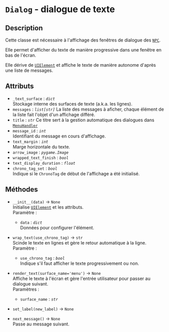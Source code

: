 # `Dialog` - dialogue de texte
## Description
Cette classe est nécessaire à l'affichage des fenêtres de dialogue des [`NPC`](../world/specific/npc.md).

Elle permet d'afficher du texte de manière progressive dans une fenêtre en bas de l'écran.

Elle dérive de [`UIElement`](ui_element.md) et affiche le texte de manière autonome d'après une liste de messages.

## Attributs
- `_text_surface` : *`dict`* \
  Stockage interne des surfaces de texte (a.k.a. les lignes).
- `messages` : *`list[str]`*
  La liste des messages à aficher, chaque élément de la liste fait l'objet d'un affichage différé.
- `title` : *`str`*
  Ce titre sert à la gestion automatique des dialogues dans [`MenuHandler`](../utils/menu_handler.md)
- `message_id` : *`int`* \
  Identifiant du message en cours d'affichage.
- `text_margin` : *`int`* \
  Marge horizontale du texte.
- `arrow_image` : *`pygame.Image`*
- `wrapped_text_finish` : *`bool`*
- `text_display_duration` : *`float`*
- `chrono_tag_set` : *`bool`* \
  Indique si le `ChronoTag` de début de l'affichage a été initialisé.

## Méthodes
- `__init__(data)` &rarr; `None` \
  Initialise [`UIElement`](ui_element.md) et les attributs. \
  Paramètre :
  * `data` : *`dict`* \
    Données pour configurer l'élément.

- `wrap_text(use_chrono_tag)` &rarr; `str` \
  Scinde le texte en lignes et gère le retour automatique à la ligne. \
  Paramètre :
  * `use_chrono_tag` : *`bool`* \
    Indique s'il faut afficher le texte progressivement ou non.

- `render_text(surface_name='menu')` &rarr; `None` \
  Affiche le texte à l'écran et gère l'entrée utilisateur pour passer au dialogue suivant. \
  Paramètres :
  * `surface_name` : *`str`*

- `set_label(new_label)` &rarr; `None`
- `next_message()` &rarr; `None` \
  Passe au message suivant.
